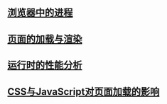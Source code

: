 ## [浏览器中的进程](../browser/浏览器中的进程.md)

## [页面的加载与渲染](../browser/页面的加载与渲染.md)

## [运行时的性能分析](../browser/运行时的性能分析.md)

## [CSS与JavaScript对页面加载的影响](../browser/CSS与JavaScript对页面加载的影响.md)